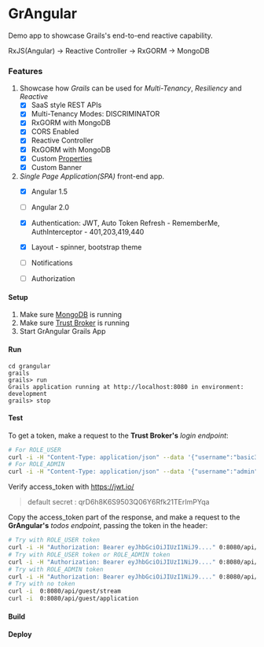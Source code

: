 GrAngular
=========
Demo app to showcase Grails's end-to-end reactive capability.

RxJS(Angular) ->  Reactive Controller ->  RxGORM -> MongoDB

### Features

1. Showcase how *Grails* can be used for *Multi-Tenancy*, *Resiliency* and *Reactive*
    - [x] SaaS style REST APIs
    - [x] Multi-Tenancy Modes:  DISCRIMINATOR
    - [x] RxGORM with MongoDB
    - [x] CORS Enabled
    - [x] Reactive Controller
    - [x] RxGORM with MongoDB
    - [x] Custom [Properties](grails-app/conf/application.yml#L6)
    - [x] Custom Banner 
2. *Single Page Application(SPA)* front-end app.
    - [x] Angular 1.5
    - [ ] Angular 2.0
    - [x] Authentication: JWT, Auto Token Refresh - RememberMe,  AuthInterceptor - 401,203,419,440  
    - [x] Layout - spinner, bootstrap theme
    - [ ] Notifications 
    - [ ] Authorization
 

#### Setup

1. Make sure [MongoDB](../MONGO.md) is running
1. Make sure [Trust Broker](../trust-broker/) is running
2. Start GrAngular Grails App

#### Run

```
cd grangular
grails
grails> run
Grails application running at http://localhost:8080 in environment: development
grails> stop
```

#### Test
To get a token, make a request to the **Trust Broker's** *login endpoint*:

```bash
# For ROLE_USER
curl -i -H "Content-Type: application/json" --data '{"username":"basic3","password":"basic123"}' 0:9080/api/login
# For ROLE_ADMIN
curl -i -H "Content-Type: application/json" --data '{"username":"admin","password":"admin123"}' 0:9080/api/login
```

Verify access_token with https://jwt.io/
> default secret : qrD6h8K6S9503Q06Y6Rfk21TErImPYqa

Copy the access_token part of the response, and make a request to the **GrAngular's** *todos endpoint*, passing the token in the header:

```bash
# Try with ROLE_USER token
curl -i -H "Authorization: Bearer eyJhbGciOiJIUzI1NiJ9...." 0:8080/api/todos
# Try with ROLE_USER token or ROLE_ADMIN token
curl -i -H "Authorization: Bearer eyJhbGciOiJIUzI1NiJ9...." 0:8080/api/test
# Try with ROLE_ADMIN token
curl -i -H "Authorization: Bearer eyJhbGciOiJIUzI1NiJ9...." 0:8080/api/books
# Try with no token
curl -i  0:8080/api/guest/stream
curl -i  0:8080/api/guest/application
```

#### Build

#### Deploy
